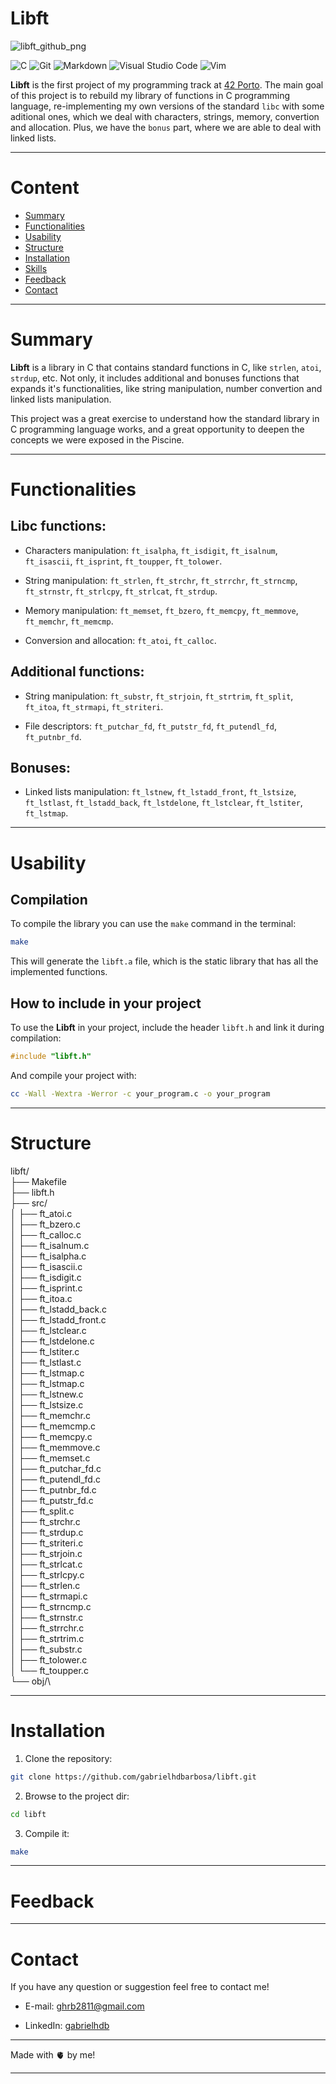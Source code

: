
# Libft

![libft_github_png](https://github.com/user-attachments/assets/2176414d-6560-4a5e-a346-849cbe7518ae)

![C](https://img.shields.io/badge/c-%2300599C.svg?style=for-the-badge&logo=c&logoColor=white) 	![Git](https://img.shields.io/badge/git-%23F05033.svg?style=for-the-badge&logo=git&logoColor=white) ![Markdown](https://img.shields.io/badge/markdown-%23000000.svg?style=for-the-badge&logo=markdown&logoColor=white) ![Visual Studio Code](https://img.shields.io/badge/Visual%20Studio%20Code-0078d7.svg?style=for-the-badge&logo=visual-studio-code&logoColor=white) 	![Vim](https://img.shields.io/badge/VIM-%2311AB00.svg?style=for-the-badge&logo=vim&logoColor=white)

**Libft** is the first project of my programming track at [42 Porto](https://www.42porto.com). The main goal of this project is to rebuild my library of functions in C programming language, re-implementing my own versions of the standard `libc` with some aditional ones, which we deal with characters, strings, memory, convertion and allocation. Plus, we have the `bonus` part, where we are able to deal with linked lists.

---

# Content

- [Summary](#Summary)
- [Functionalities](#Functionalities)
- [Usability](#Usability)
- [Structure](#Structure)
- [Installation](#Installation)
- [Skills](#Skills)
- [Feedback](#Feedback)
- [Contact](#Contact)

---

# Summary

**Libft** is a library in C that contains standard functions in C, like `strlen`, `atoi`, `strdup`, etc. Not only, it includes additional and bonuses functions that expands it's functionalities, like string manipulation, number convertion and linked lists manipulation.

This project was a great exercise to understand how the standard library in C programming language works, and a great opportunity to deepen the concepts we were exposed in the Piscine.

---

# Functionalities

## Libc functions:

- Characters manipulation: `ft_isalpha`, `ft_isdigit`, `ft_isalnum`, `ft_isascii`, `ft_isprint`, `ft_toupper`, `ft_tolower`.

- String manipulation: `ft_strlen`, `ft_strchr`, `ft_strrchr`, `ft_strncmp`, `ft_strnstr`, `ft_strlcpy`, `ft_strlcat`, `ft_strdup`.

- Memory manipulation: `ft_memset`, `ft_bzero`, `ft_memcpy`, `ft_memmove`, `ft_memchr`, `ft_memcmp`.

- Conversion and allocation: `ft_atoi`, `ft_calloc`.

## Additional functions:

- String manipulation: `ft_substr`, `ft_strjoin`, `ft_strtrim`, `ft_split`, `ft_itoa`, `ft_strmapi`, `ft_striteri`.

- File descriptors: `ft_putchar_fd`, `ft_putstr_fd`, `ft_putendl_fd`, `ft_putnbr_fd`.

## Bonuses:

- Linked lists manipulation: `ft_lstnew`, `ft_lstadd_front`, `ft_lstsize`, `ft_lstlast`, `ft_lstadd_back`, `ft_lstdelone`, `ft_lstclear`, `ft_lstiter`, `ft_lstmap`.

---

# Usability

## Compilation

To compile the library you can use the `make` command in the terminal:

```Bash
make
```

This will generate the `libft.a` file, which is the static library that has all the implemented functions.

## How to include in your project

To use the **Libft** in your project, include the header `libft.h` and link it during compilation:

```C
#include "libft.h"
```

And compile your project with:

```Bash
cc -Wall -Wextra -Werror -c your_program.c -o your_program
```

---

# Structure

libft/\
├── Makefile\
├── libft.h\
├── src/\
│   ├── ft_atoi.c\
│   ├── ft_bzero.c\
│   ├── ft_calloc.c\
│   ├── ft_isalnum.c\
│   ├── ft_isalpha.c\
│   ├── ft_isascii.c\
│   ├── ft_isdigit.c\
│   ├── ft_isprint.c\
│   ├── ft_itoa.c\
│   ├── ft_lstadd_back.c\
│   ├── ft_lstadd_front.c\
│   ├── ft_lstclear.c\
│   ├── ft_lstdelone.c\
│   ├── ft_lstiter.c\
│   ├── ft_lstlast.c\
│   ├── ft_lstmap.c\
│   ├── ft_lstmap.c\
│   ├── ft_lstnew.c\
│   ├── ft_lstsize.c\
│   ├── ft_memchr.c\
│   ├── ft_memcmp.c\
│   ├── ft_memcpy.c\
│   ├── ft_memmove.c\
│   ├── ft_memset.c\
│   ├── ft_putchar_fd.c\
│   ├── ft_putendl_fd.c\
│   ├── ft_putnbr_fd.c\
│   ├── ft_putstr_fd.c\
│   ├── ft_split.c\
│   ├── ft_strchr.c\
│   ├── ft_strdup.c\
│   ├── ft_striteri.c\
│   ├── ft_strjoin.c\
│   ├── ft_strlcat.c\
│   ├── ft_strlcpy.c\
│   ├── ft_strlen.c\
│   ├── ft_strmapi.c\
│   ├── ft_strncmp.c\
│   ├── ft_strnstr.c\
│   ├── ft_strrchr.c\
│   ├── ft_strtrim.c\
│   ├── ft_substr.c\
│   ├── ft_tolower.c\
│   └── ft_toupper.c\
└── obj/\

---

# Installation

1. Clone the repository:
```Bash
git clone https://github.com/gabrielhdbarbosa/libft.git
```

2. Browse to the project dir:
```Bash
cd libft
```

3. Compile it:
```Bash
make
```

---

# Feedback


---

# Contact

If you have any question or suggestion feel free to contact me!

- E-mail: ghrb2811@gmail.com

- LinkedIn: [gabrielhdb](https://www.linkedin.com/in/gabrielhdb/)

---

Made with 🫀 by me!

---
